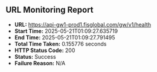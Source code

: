 ## URL Monitoring Report

- **URL:** https://api-gw1-prod1.fisglobal.com/gw/v1/health
- **Start Time:** 2025-05-21T01:09:27.635719
- **End Time:** 2025-05-21T01:09:27.791495
- **Total Time Taken:** 0.155776 seconds
- **HTTP Status Code:** 200
- **Status:** Success
- **Failure Reason:** N/A
